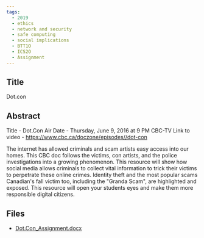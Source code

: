```yaml
---
tags:
  - 2019
  - ethics
  - network and security
  - safe computing
  - social implications
  - BTT1O
  - ICS2O
  - Assignment
---
```

    
## Title

Dot.con

## Abstract

Title - Dot.Con
Air Date - Thursday, June 9, 2016 at 9 PM CBC-TV
Link to video - https://www.cbc.ca/doczone/episodes//dot-con

The internet has allowed criminals and scam artists easy access into our homes. This CBC doc follows the victims, con artists, and the police investigations into a growing phenomenon. This resource will show how social media allows criminals to collect vital information to trick their victims to perpetrate these online crimes. Identity theft and the most popular scams Canadian's fall victim too, including the "Granda Scam", are highlighted and exposed. This resource will open your students eyes and make them more responsible digital citizens.

## Files

- [Dot.Con_Assignment.docx](https://www.russellgordon.ca/acse/cemc-cse-resources/resources/2019/Clark_Chernak/Dot.Con_Assignment.docx)
